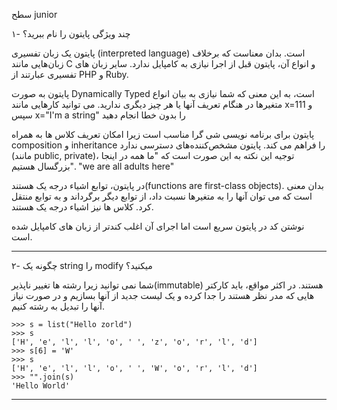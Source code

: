 سطح junior

۱- چند ویژگی پایتون را نام ببرید؟

پایتون یک زبان تفسیری (interpreted language) است. بدان معناست که برخلاف زبان‌هایی مانند C و انواع آن، پایتون قبل از اجرا نیازی به کامپایل ندارد. سایر زبان های تفسیری عبارتند از PHP و Ruby.

پایتون به صورت Dynamically Typed است، به این معنی که شما نیازی به بیان انواع متغیرها در هنگام تعریف آنها یا هر چیز دیگری ندارید. می توانید کارهایی مانند x=111 و سپس x="I'm a string" را بدون خطا انجام دهید


پایتون برای برنامه نویسی شی گرا مناسب است زیرا امکان تعریف کلاس ها به همراه composition و inheritance را فراهم می کند. پایتون مشخص‌کننده‌های دسترسی ندارد (مانند public, private)، توجیه این نکته به این صورت است که "ما همه در اینجا بزرگسال هستیم". "we are all adults here"

در پایتون، توابع اشیاء درجه یک هستند(functions are first-class objects). بدان معنی است که می توان آنها را به متغیرها نسبت داد، از توابع دیگر برگرداند و به توابع منتقل کرد. کلاس ها نیز اشیاء درجه یک هستند.


نوشتن کد در پایتون سریع است اما اجرای آن اغلب کندتر از زبان های کامپایل شده است.

---


۲- چگونه یک string را modify میکنید؟

شما نمی توانید زیرا رشته ها تغییر ناپذیر(immutable) هستند. در اکثر مواقع، باید کارکتر هایی که مدر نظر هستند را جدا کرده و یک لیست جدید از آنها بسازیم و در صورت نیاز آنها را تبدیل به رشته کنیم.

```
>>> s = list("Hello zorld")
>>> s
['H', 'e', 'l', 'l', 'o', ' ', 'z', 'o', 'r', 'l', 'd']
>>> s[6] = 'W'
>>> s
['H', 'e', 'l', 'l', 'o', ' ', 'W', 'o', 'r', 'l', 'd']
>>> "".join(s)
'Hello World'
```

---

